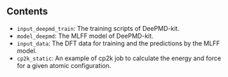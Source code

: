 
## Contents
* `input_deepmd_train`:
The training scripts of DeePMD-kit.
* `model_deepmd`:
The MLFF model of DeePMD-kit.
* `input_data`:
The DFT data for training and the predictions by the MLFF model.
* `cp2k_static`:
An example of cp2k job to calculate the energy and force for a given atomic configuration.


